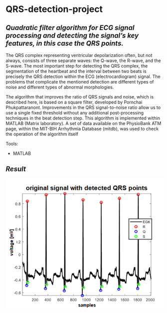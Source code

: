 # QRS-detection-project

## _Quadratic filter algorithm for ECG signal processing and detecting the signal’s key features, in this case the QRS points._

The QRS complex representing ventricular depolarization often, but not always, consists of three separate waves: the Q-wave, the R-wave, and the S-wave. The most important step for detecting the QRS complex, the
segmentation of the heartbeat and the interval between two beats is precisely the QRS detection within the ECG (electrocardiogram) signal. The problems that complicate the mentioned detection are different types of noise and different types of abnormal morphologies. 

The algorithm that improves the ratio of QRS signals and noise, which is described here, is based on a square filter, developed by Pornchai Phukpattaranont. Improvements in the QRS signal-to-noise ratio allow us to use a single fixed threshold without any additional post-processing techniques in the beat detection step. This algorithm is implemented within MATLAB (Matrix laboratory). A set of data available on the PhysioBank ATM page, within the MIT-BIH Arrhythmia Database (mitdb), was used to check the operation of the algorithm itself

Tools:
- MATLAB

## _Result_

![alt text](https://github.com/smuminovic/QRS-detection-project/blob/main/result.png?raw=true)

